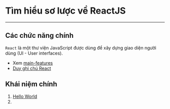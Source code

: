 # Tìm hiểu sơ lược về ReactJS

---

## Các chức năng chính

`React` là một thư viện JavaScript được dùng để xây dựng giao diện người dùng (UI - User interfaces).

- Xem [main-features](./main-features.md)
- [Duy ghi chú React](./duy-notes.md)
## Khái niệm chính

1. [Hello World](./hello-world.md)
1. 
